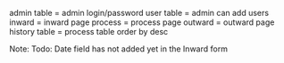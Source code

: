 admin table = admin login/password
user table = admin can add users 
inward = inward page
process = process page
outward = outward page
history table = process table order by desc


Note:
Todo: Date field has not added yet in the Inward form



